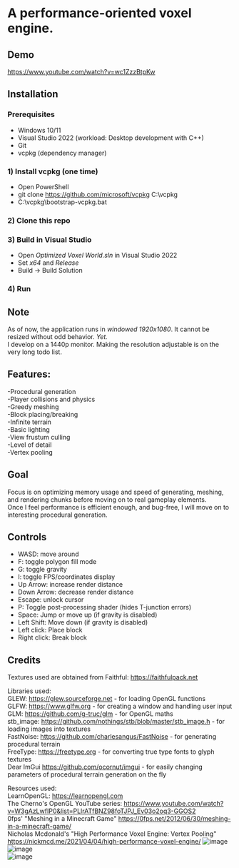 # A performance-oriented voxel engine.  
  
## Demo       
https://www.youtube.com/watch?v=wc1ZzzBtpKw
  
## Installation  
### Prerequisites  
- Windows 10/11
- Visual Studio 2022 (workload: Desktop development with C++)
- Git
- vcpkg (dependency manager)
### 1) Install vcpkg (one time)  
- Open PowerShell
- git clone https://github.com/microsoft/vcpkg C:\vcpkg
- C:\vcpkg\bootstrap-vcpkg.bat
### 2) Clone this repo  
### 3) Build in Visual Studio  
- Open *Optimized Voxel World.sln* in Visual Studio 2022
- Set *x64* and *Release*
- Build -> Build Solution
### 4) Run  

## Note  
As of now, the application runs in *windowed 1920x1080*. It cannot be resized without odd behavior. *Yet.*  
I develop on a 1440p monitor. Making the resolution adjustable is on the very long todo list.  
  
## Features:  
-Procedural generation  
-Player collisions and physics  
-Greedy meshing  
-Block placing/breaking  
-Infinite terrain  
-Basic lighting  
-View frustum culling   
-Level of detail    
-Vertex pooling
  
## Goal    
Focus is on optimizing memory usage and speed of generating, meshing, and rendering chunks before moving on to real gameplay elements.  
Once I feel performance is efficient enough, and bug-free, I will move on to interesting procedural generation.  

## Controls  
- WASD: move around
- F: toggle polygon fill mode
- G: toggle gravity
- I: toggle FPS/coordinates display
- Up Arrow: increase render distance
- Down Arrow: decrease render distance
- Escape: unlock cursor
- P: Toggle post-processing shader (hides T-junction errors)
- Space: Jump or move up (if gravity is disabled)
- Left Shift: Move down (if gravity is disabled)
- Left click: Place block
- Right click: Break block  
  
## Credits  
Textures used are obtained from Faithful: https://faithfulpack.net  
  
Libraries used:  
GLEW: https://glew.sourceforge.net - for loading OpenGL functions  
GLFW: https://www.glfw.org - for creating a window and handling user input  
GLM: https://github.com/g-truc/glm - for OpenGL maths  
stb_image: https://github.com/nothings/stb/blob/master/stb_image.h - for loading images into textures  
FastNoise: https://github.com/charlesangus/FastNoise - for generating procedural terrain  
FreeType: https://freetype.org - for converting true type fonts to glyph textures  
Dear ImGui https://github.com/ocornut/imgui - for easily changing parameters of procedural terrain generation on the fly  
  
Resources used:  
LearnOpenGL: https://learnopengl.com  
The Cherno's OpenGL YouTube series: https://www.youtube.com/watch?v=W3gAzLwfIP0&list=PLlrATfBNZ98foTJPJ_Ev03o2oq3-GGOS2  
0fps' "Meshing in a Minecraft Game" https://0fps.net/2012/06/30/meshing-in-a-minecraft-game/  
Nicholas Mcdonald's "High Performance Voxel Engine: Vertex Pooling" https://nickmcd.me/2021/04/04/high-performance-voxel-engine/
![image](https://github.com/KellenJCole/Optimized-Voxel-World/assets/34790396/3d11db5f-4ab3-4c26-aadd-1a1ac6bd4553)  
![image](https://github.com/KellenJCole/Optimized-Voxel-World/assets/34790396/9e892363-af67-4ca8-8884-9b40fef71ec6)  
![image](https://github.com/KellenJCole/Optimized-Voxel-World/assets/34790396/c296b1ef-4d92-4ea7-bc3d-6f40f8fc1dbb)  
